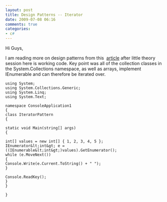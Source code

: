 ```yaml
---
layout: post
title: Design Patterns -- Iterator
date: 2009-07-08 06:16
comments: true
categories:
- c#
---
```

Hi Guys,

I am reading more on design patterns from this  <a title="Read This" href="http://msdn.microsoft.com/en-us/magazine/cc188707.aspx" target="_blank">article</a> after little theory session here is working code. Key point was all of the collection classes in the System.Collections namespace, as well as arrays, implement IEnumerable and can therefore be iterated over.

	using System;
	using System.Collections.Generic;
	using System.Linq;
	using System.Text;

	namespace ConsoleApplication1
	{
	class IteratorPattern
	{

	static void Main(string[] args)
	{

	int[] values = new int[] { 1, 2, 3, 4, 5 };
	IEnumerator&lt;int&gt; e = ((IEnumerable&lt;int&gt;)values).GetEnumerator();
	while (e.MoveNext())
	{
	Console.Write(e.Current.ToString() + " ");
	}

	Console.ReadKey();
	}
	}

	}


